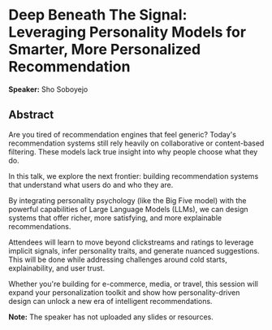 ﻿# Deep Beneath The Signal: Leveraging Personality Models for Smarter, More Personalized Recommendation

**Speaker:** Sho Soboyejo

## Abstract

Are you tired of recommendation engines that feel generic? Today's recommendation systems still rely heavily on collaborative or content-based filtering. These models lack true insight into why people choose what they do. 

In this talk, we explore the next frontier: building recommendation systems that understand what users do and who they are.

By integrating personality psychology (like the Big Five model) with the powerful capabilities of Large Language Models (LLMs), we can design systems that offer richer, more satisfying, and more explainable recommendations. 

Attendees will learn to move beyond clickstreams and ratings to leverage implicit signals, infer personality traits, and generate nuanced suggestions. This will be done while addressing challenges around cold starts, explainability, and user trust.

Whether you're building for e-commerce, media, or travel, this session will expand your personalization toolkit and show how personality-driven design can unlock a new era of intelligent recommendations.

**Note:** The speaker has not uploaded any slides or resources.
